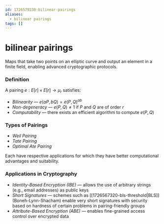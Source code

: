 ```yaml
---
id: 1726579238-bilinear-pairings
aliases:
  - bilinear pairings
tags: []
---
```


# bilinear pairings
Maps that take two points on an elliptic curve and output an element in a finite field, enabling advanced cryptographic protocols.

### Definition
A pairing $e:E[r]\times E[r]\rightarrow\mu_r$ satisfies:
- *Bilinearity* — $e(aP,bQ)=e(P,Q)^{ab}$
- *Non-degeneracy* — $e(P,Q)\neq 1$ if $P$ and $Q$ are of order $r$
- *Computability* — there exists an efficient algorithm to compute $e(P,Q)$

### Types of Pairings
- *Weil Pairing*
- *Tate Pairing*
- *Optimal Ate Pairing*

Each have respective applications for which they have better computational advantages and suitability.

### Applications in Cryptography
- *Identity-Based Encryption (IBE)* — allows the use of arbitrary strings (e.g., email addresses) as public keys
- *Short Signatures* — schemes such as [[1726567320-bls-threshold|BLS]] (Boneh-Lynn-Shacham) enable very short signatures with security based on hardness of certain problems in pairing-friendly groups
- *Attribute-Based Encryption (ABE)* — enables fine-grained access control over encrypted data
